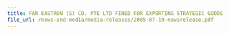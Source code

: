 ```yaml
---
title: FAR EASTRON (S) CO. PTE LTD FINED FOR EXPORTING STRATEGIC GOODS WITHOUT PERMIT 
file_url: /news-and-media/media-releases/2005-07-19-newsrelease.pdf
---
```

